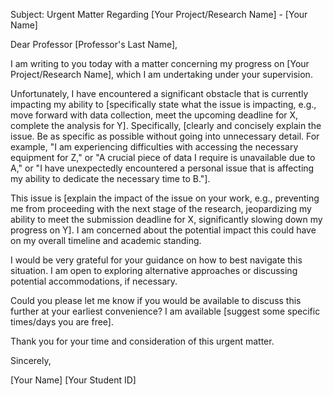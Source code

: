Subject: Urgent Matter Regarding [Your Project/Research Name] - [Your Name]

Dear Professor [Professor's Last Name],

I am writing to you today with a matter concerning my progress on [Your Project/Research Name], which I am undertaking under your supervision.

Unfortunately, I have encountered a significant obstacle that is currently impacting my ability to [specifically state what the issue is impacting, e.g., move forward with data collection, meet the upcoming deadline for X, complete the analysis for Y]. Specifically, [clearly and concisely explain the issue. Be as specific as possible without going into unnecessary detail. For example, "I am experiencing difficulties with accessing the necessary equipment for Z," or "A crucial piece of data I require is unavailable due to A," or "I have unexpectedly encountered a personal issue that is affecting my ability to dedicate the necessary time to B."].

This issue is [explain the impact of the issue on your work, e.g., preventing me from proceeding with the next stage of the research, jeopardizing my ability to meet the submission deadline for X, significantly slowing down my progress on Y]. I am concerned about the potential impact this could have on my overall timeline and academic standing.

I would be very grateful for your guidance on how to best navigate this situation. I am open to exploring alternative approaches or discussing potential accommodations, if necessary.

Could you please let me know if you would be available to discuss this further at your earliest convenience? I am available [suggest some specific times/days you are free].

Thank you for your time and consideration of this urgent matter.

Sincerely,

[Your Name]
[Your Student ID]